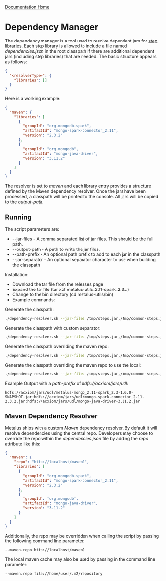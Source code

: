 [Documentation Home](readme.md)

# Dependency Manager
The dependency manager is a tool used to resolve dependent jars for [step libraries](step-libraries.md). Each step 
library is allowed to include a file named _dependencies.json_ in the root classpath if there are additional dependent
jars (including step libraries) that are needed. The basic structure appears as follows:

```json
{
  "<resolverType>": {
    "libraries": []
  }
}
```

Here is a working example:

```json
{
  "maven": {
    "libraries": [
      {
        "groupId": "org.mongodb.spark",
        "artifactId": "mongo-spark-connector_2.11",
        "version": "2.3.2"
      },
      {
        "groupId": "org.mongodb",
        "artifactId": "mongo-java-driver",
        "version": "3.11.2"
      }
    ]
  }
}
```

The resolver is set to _maven_ and each library entry provides a structure defined by the Maven dependency resolver. Once
the jars have been processed, a classpath will be printed to the console. All jars will be copied to the _output-path_.

## Running
The script parameters are:
* --jar-files - A comma separated list of jar files. This should be the full path.
* --output-path - A path to write the jar files.
* --path-prefix - An optional path prefix to add to each jar in the classpath
* --jar-separator - An optional separator character to use when building the classpath

Installation:
* Download the tar file from the releases page
* Expand the tar file (tar xzf metalus-utils_2.11-spark_2.3...)
* Change to the bin directory (cd metalus-utils/bin)
* Example commands:

Generate the classpath:
```bash
./dependency-resolver.sh --jar-files /tmp/steps.jar,/tmp/common-steps.jar --output-path /tmp
```

Generate the classpath with custom separator:
```bash
./dependency-resolver.sh --jar-files /tmp/steps.jar,/tmp/common-steps.jar --output-path /tmp --jar-separator :
```

Generate the classpath overriding the maven repo:
```bash
./dependency-resolver.sh --jar-files /tmp/steps.jar,/tmp/common-steps.jar --output-path /tmp --maven.repo http://localhost/maven2
```

Generate the classpath overriding the maven repo to use the local:
```bash
./dependency-resolver.sh --jar-files /tmp/steps.jar,/tmp/common-steps.jar --output-path /tmp --maven.repo file://home/user/.m2/repository
```

Example Output with a _path-prefix_ of _hdfs://acxiom/jars/udl_:

```shell script
hdfs://acxiom/jars/udl/metalus-mongo_2.11-spark_2.3-1.6.0-SNAPSHOT.jar:hdfs://acxiom/jars/udl/mongo-spark-connector_2.11-2.3.2.jar:hdfs://acxiom/jars/udl/mongo-java-driver-3.11.2.jar
```

## Maven Dependency Resolver
Metalus ships with a custom _Maven_ dependency resolver. By default it will resolve dependencies using the central repo.
Developers may choose to override the repo within the _dependencies.json_ file by adding the _repo_ attribute like this:

```json
{
  "maven": {
    "repo": "http://localhost/maven2",
    "libraries": [
      {
        "groupId": "org.mongodb.spark",
        "artifactId": "mongo-spark-connector_2.11",
        "version": "2.3.2"
      },
      {
        "groupId": "org.mongodb",
        "artifactId": "mongo-java-driver",
        "version": "3.11.2"
      }
    ]
  }
}
```

Additionally, the repo may be overridden when calling the script by passing the following command line parameter:

```shell script
--maven.repo http://localhost/maven2
```

The local maven cache may also be used by passing in the command line parameter:
```shell script
--maven.repo file://home/user/.m2/repository
```

